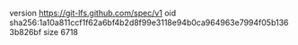 version https://git-lfs.github.com/spec/v1
oid sha256:1a10a811ccf1f62a6bf4b2d8f99e3118e94b0ca964963e7994f05b1363b826bf
size 6718
